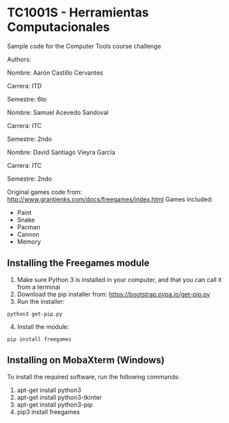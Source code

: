 # TC1001S - Herramientas Computacionales
Sample code for the Computer Tools course challenge

Authors:

Nombre: Aarón Castillo Cervantes

Carrera: ITD

Semestre: 6to




Nombre: Samuel Acevedo Sandoval

Carrera: ITC

Semestre: 2ndo




Nombre: David Santiago Vieyra García

Carrera: ITC

Semestre: 2ndo




Original games code from: http://www.grantjenks.com/docs/freegames/index.html
Games included:
- Paint
- Snake
- Pacman
- Cannon
- Memory

## Installing the Freegames module

1. Make sure Python 3 is installed in your computer, and that you can call
   it from a terminal
2. Download the pip installer from: https://bootstrap.pypa.io/get-pip.py
3. Run the installer:
```
python3 get-pip.py
```
4. Install the module:
```
pip install freegames
```

## Installing on MobaXterm (Windows)

To install the required software, run the following commands:

1. apt-get install python3
2. apt-get install python3-tkinter
3. apt-get install python3-pip
4. pip3 install freegames
